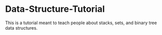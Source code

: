 # Data-Structure-Tutorial
This is a tutorial meant to teach people about stacks, sets, and binary tree data structures.
